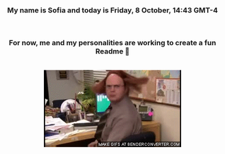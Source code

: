 


<div align="center">
<h3 >My name is Sofia and today is Friday, 8 October, 14:43 GMT-4</h3><br>
<h3 >For now, me and my personalities are working to create a fun Readme 👋
</h3><br>
<img src='img/dwight.gif' alt='working...'/>
</div>
